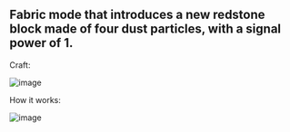 ## Fabric mode that introduces a new redstone block made of four dust particles, with a signal power of 1.

 Craft:

![image](https://github.com/GlackFag/WeakRedstoneBlockMod/assets/99576022/3e7ca8f6-befb-4c97-9d7c-6798b6103e12)


How it works:

![image](https://github.com/GlackFag/WeakRedstoneBlockMod/assets/99576022/423e0f82-f3a6-4a83-915a-9a6a87dd2eac)
